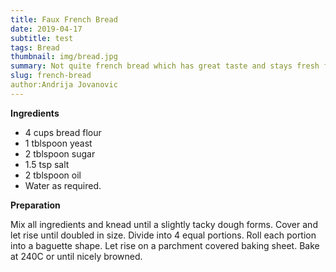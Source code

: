 ```yaml
---
title: Faux French Bread
date: 2019-04-17
subtitle: test
tags: Bread
thumbnail: img/bread.jpg
summary: Not quite french bread which has great taste and stays fresh for longer.
slug: french-bread
author:Andrija Jovanovic
---
```


__Ingredients__

+ 4 cups bread flour
+ 1 tblspoon yeast
+ 2 tblspoon sugar
+ 1.5 tsp salt
+ 2 tblspoon oil
+ Water as required.

__Preparation__

Mix all ingredients and knead until a slightly tacky dough forms. Cover and let rise until doubled in size. Divide into 4 equal portions. Roll each portion into a baguette shape. Let rise on a parchment covered baking sheet. Bake at 240C or until nicely browned.

